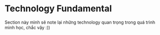 # Technology Fundamental
Section này mình sẽ note lại những technology quan trọng trong quá trình mình học, chắc vậy :))